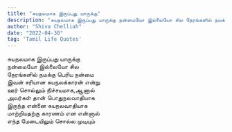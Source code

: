 ```yaml
---
title: "சுயநலமாக இருப்பது யாருக்கு"
description: "சுயநலமாக இருப்பது யாருக்கு நன்மையோ இல்லையோ சில நேரங்களில் நமக்கு பெரிய நன்மை."
author: "Shiva Chelliah"
date: "2022-04-30"
tag: 'Tamil Life Quotes'
---
```


சுயநலமாக இருப்பது யாருக்கு  
நன்மையோ இல்லையோ சில  
நேரங்களில் நமக்கு பெரிய நன்மை  
இவன் சரியான சுயநலக்காரன் என்று  
ஊர் சொல்லும் நிச்சயமாக,ஆனால்  
அவர்கள் தான் பொதுநலவாதியாக  
இருந்த என்னை சுயநலவாதியாக  
மாற்றியதற்கு காரணம் என என்னால்  
எந்த மேடையிலும் சொல்ல முடியும்
